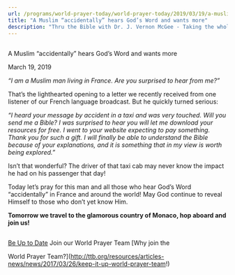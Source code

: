 ```yaml
---
url: /programs/world-prayer-today/world-prayer-today/2019/03/19/a-muslim-accidentally-hears-god-s-word-and-wants-more
title: "A Muslim “accidentally” hears God’s Word and wants more"
description: "Thru the Bible with Dr. J. Vernon McGee - Taking the whole Word to the whole world"
---
```







## 
 A Muslim “accidentally” hears God’s Word and wants more


March 19, 2019




*“I am a Muslim man living in France. Are you surprised to hear from me?”*


That’s the lighthearted opening to a letter we recently received from one listener of our French language broadcast. But he quickly turned serious:


*“I heard your message by accident in a taxi and was very touched. Will you send me a Bible? I was surprised to hear you will let me download your resources for free. I went to your website expecting to pay something. Thank you for such a gift. I will finally be able to understand the Bible because of your explanations, and it is something that in my view is worth being explored.”*


Isn’t that wonderful? The driver of that taxi cab may never know the impact he had on his passenger that day! 


Today let’s pray for this man and all those who hear God’s Word “accidentally” in France and around the world! May God continue to reveal Himself to those who don’t yet know Him. 


**Tomorrow we travel to the glamorous country of Monaco, hop aboard and join us!**







## 




[Be Up to Date](http://feeds.feedburner.com/WorldPrayerToday "World Prayer Today RSS Feed")
Join our World Prayer Team
[Why join the  

World Prayer Team?](http://ttb.org/resources/articles-news/news/2017/03/26/keep-it-up-world-prayer-team!)




